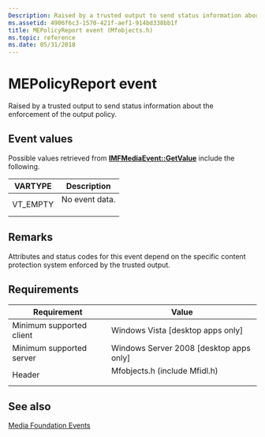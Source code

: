```yaml
---
Description: Raised by a trusted output to send status information about the enforcement of the output policy.
ms.assetid: 4906f6c3-1570-421f-aef1-914bd338bb1f
title: MEPolicyReport event (Mfobjects.h)
ms.topic: reference
ms.date: 05/31/2018
---
```


# MEPolicyReport event

Raised by a trusted output to send status information about the enforcement of the output policy.

## Event values

Possible values retrieved from [**IMFMediaEvent::GetValue**](/windows/desktop/api/mfobjects/nf-mfobjects-imfmediaevent-getvalue) include the following.



| VARTYPE              | Description                           |
|----------------------|---------------------------------------|
| VT\_EMPTY<br/> | No event data.<br/> <br/> |



## Remarks

Attributes and status codes for this event depend on the specific content protection system enforced by the trusted output.

## Requirements



| Requirement | Value |
|-------------------------------------|----------------------------------------------------------------------------------------------------------|
| Minimum supported client<br/> | Windows Vista \[desktop apps only\]<br/>                                                           |
| Minimum supported server<br/> | Windows Server 2008 \[desktop apps only\]<br/>                                                     |
| Header<br/>                   | <dl> <dt>Mfobjects.h (include Mfidl.h)</dt> </dl> |



## See also

<dl> <dt>

[Media Foundation Events](media-foundation-events.md)
</dt> </dl>

 

 




